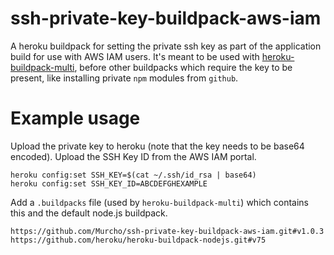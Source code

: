 # ssh-private-key-buildpack-aws-iam

A heroku buildpack for setting the private ssh key as part of the application build for use with AWS IAM users. It's meant to be used with [heroku-buildpack-multi](https://github.com/heroku/heroku-buildpack-multi), before other buildpacks which require the key to be present, like installing private `npm` modules from `github`.

# Example usage

Upload the private key to heroku (note that the key needs to be base64 encoded).
Upload the SSH Key ID from the AWS IAM portal.

```
heroku config:set SSH_KEY=$(cat ~/.ssh/id_rsa | base64)
heroku config:set SSH_KEY_ID=ABCDEFGHEXAMPLE
```

Add a `.buildpacks` file (used by `heroku-buildpack-multi`) which contains this and the default node.js buildpack.

```
https://github.com/Murcho/ssh-private-key-buildpack-aws-iam.git#v1.0.3
https://github.com/heroku/heroku-buildpack-nodejs.git#v75
```
